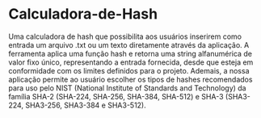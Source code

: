 # Calculadora-de-Hash

Uma calculadora de hash que possibilita aos usuários inserirem como entrada um arquivo .txt ou um texto diretamente através da aplicação. 
A ferramenta aplica uma função hash e retorna uma string alfanumérica de valor fixo único, representando a entrada fornecida, desde que esteja em conformidade com os limites definidos para o projeto.
Ademais, a nossa aplicação permite ao usuário escolher os tipos de hashes recomendados para uso pelo NIST (National Institute of Standards and Technology) da família SHA-2 (SHA-224, SHA-256, SHA-384, SHA-512) e SHA-3 (SHA3-224, SHA3-256, SHA3-384 e SHA3-512).
